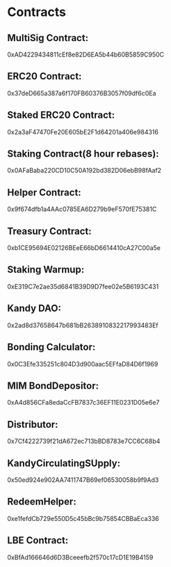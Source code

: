 # Contracts

## MultiSig Contract:
0xAD4229434811cEf8e82D6EA5b44b60B5859C950C

## ERC20 Contract: 
0x37deD665a387a6f170FB60376B3057f09df6c0Ea

## Staked ERC20 Contract: 
0x2a3aF47470Fe20E605bE2F1d64201a406e984316

## Staking Contract(8 hour rebases): 
0x0AFaBaba220CD10C50A192bd382D06ebB98fAaf2

## Helper Contract:
0x9f674dfb1a4AAc0785EA6D279b9eF570fE75381C

## Treasury Contract:
0xb1CE95694E02126BEeE66bD6614410cA27C00a5e

## Staking Warmup:
0xE319C7e2ae35d6841B39D9D7fee02e5B6193C431

## Kandy DAO:
0x2ad8d37658647b681bB2638910832217993483Ef

## Bonding Calculator: 
0x0C3Efe335251c804D3d900aac5EFfaD84D6f1969

## MIM BondDepositor: 
0xA4d856CFa8edaCcFB7837c36EF11E0231D05e6e7

## Distributor:
0x7Cf4222739f21dA672ec713bBD8783e7CC6C68b4

## KandyCirculatingSUpply:
0x50ed924e902AA7411747B69ef06530058b9f9Ad3

## RedeemHelper: 
0xe1fefdCb729e550D5c45bBc9b75854CBBaEca336

## LBE Contract: 
0xBfAd166646d6D3Bceeefb2f570c17cD1E19B4159
